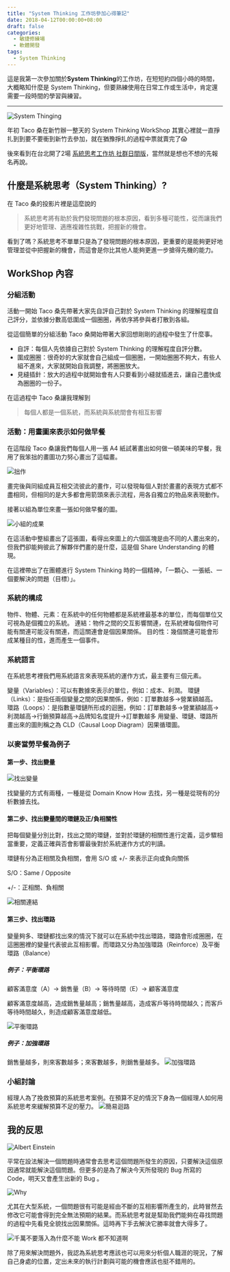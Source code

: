 ```yaml
---
title: "System Thinking 工作坊參加心得筆記"
date: 2018-04-12T00:00:00+08:00
draft: false
categories:
  - 敏捷修練場
  - 軟體開發
tags:
  - System Thinking
---
```


這是我第一次參加關於**System Thinking**的工作坊，在短短約四個小時的時間，大概略知什麼是 System Thinking，但要熟練使用在日常工作或生活中，肯定還需要一段時間的學習與練習。

---

<!--more-->

![System Thinging](Images/1_pRgjDoCeRsNrdEAO9vk8BQ.png)

年初 Taco 桑在新竹辦一整天的 System Thinking WorkShop 其實心裡就一直掙扎到到要不要衝到新竹去參加，就在猶豫掙扎的過程中票就賣完了😱

後來看到在台北開了2場 [系統思考工作坊 社群日間版](https://www.facebook.com/events/151865585443241/)，當然就是想也不想的先報名再說。

## 什麼是系統思考（System Thinking）?

在 Taco 桑的投影片裡是這麼說的

>系統思考將有助於我們發現問題的根本原因，看到多種可能性，從而讓我們更好地管理、適應複雜性挑戰，把握新的機會。

看到了嗎？系統思考不單單只是為了發現問題的根本原因，更重要的是能夠更好地管理並從中把握新的機會，而這會是你比其他人能夠更進一步搶得先機的能力。

## WorkShop 內容

### 分組活動

活動一開始 Taco 桑先帶著大家先自評自己對於 System Thinking 的理解程度自己評分，並依據分數高低圍成一個圈圈，再依序將參與者打散到各組。

從這個簡單的分組活動 Taco 桑開始帶著大家回想剛剛的過程中發生了什麼事。

- 自評：每個人先依據自己對於 System Thinking 的理解程度自評分數。
- 圍成圈圈：很奇妙的大家就會自己組成一個圈圈，一開始圈圈不夠大，有些人組不進來，大家就開始自我調整，將圈圈放大。
- 見縫插針：放大的過程中就開始會有人只要看到小縫就插進去，讓自己盡快成為圈圈的一份子。
  
在這過程中 Taco 桑讓我理解到

>每個人都是一個系統，而系統與系統間會有相互影響

### 活動：用畫圖來表示如何做早餐

在這階段 Taco 桑讓我們每個人用一張 A4 紙試著畫出如何做一頓美味的早餐，我用了我笨拙的畫圖功力努心畫出了這幅畫。

![拙作](Images/0_WhSZMhW72q-0mXLe.jpeg)

畫完後與同組成員互相交流彼此的畫作，可以發現每個人對於畫畫的表現方式都不盡相同，但相同的是大多都會用箭頭來表示流程，用各自獨立的物品來表現動作。

接著以組為單位來畫一張如何做早餐的圖。

![小組的成果](Images/0_OHqbuf3dBf2GtFx1.png)

在這活動中整組畫出了這張圖，看得出來圖上的六個區塊是由不同的人畫出來的，但我們卻能夠彼此了解夥伴們畫的是什麼，這是個 Share Understanding 的體現。

在這裡帶出了在團體進行 System Thinking 時的一個精神，「一顆心、一張紙、一個要解決的問題（目標）」。

### 系統的構成

物件、物體、元素：在系統中的任何物體都是系統裡最基本的單位，而每個單位又可視為是個獨立的系統。
連結：物件之間的交互影響關連，在系統裡每個物件可能有關連可能沒有關連，而這關連會是個因果關係。
目的性：幾個關連可能會形成某種目的性，進而產生一個事件。

### 系統語言

在系統思考裡我們用系統語言來表現系統的運作方式，最主要有三個元素。

變量（Variables）：可以有數據來表示的單位，例如：成本、利潤。
環鏈（Links）：是指任兩個變量之間的因果關係，例如：訂單數越多→營業額越高。
環路（Loops）：是指數量環鏈所形成的迴圈，例如：訂單數越多→營業額越高→利潤越高→行銷預算越高→品牌知名度提升→訂單數越多
用變量、環鏈、環路所畫出來的圖則稱之為 CLD（Causal Loop Diagram）因果循環圖。

### 以麥當勞早餐為例子

#### 第一步、找出變量

![找出變量](Images/0_ZyRh_9g_LV6ar4CM.jpeg)

找變量的方式有兩種，一種是從 Domain Know How 去找，另一種是從現有的分析數據去找。

#### 第二步、找出變量間的環鏈及正/負相關性

把每個變量分別比對，找出之間的環鏈，並對於環鏈的相關性進行定義，這步驟相當重要，定義正確與否會影響最後對於系統運作方式的判讀。

環鏈有分為正相關及負相關，會用 S/O 或 +/- 來表示正向或負向關係

S/O：Same / Opposite

+/-：正相關、負相關

![相關連結](Images/0_Pskdp3sz37m_ACCC.jpeg)

#### 第三步、找出環路

變量夠多、環鏈都找出來的情況下就可以在系統中找出環路，環路會形成圈圈，在這圈圈裡的變量代表彼此互相影響。而環路又分為加強環路（Reinforce）及平衡環路（Balance）

##### 例子：平衡環路

顧客滿意度（A）→ 銷售量（B）→ 等待時間（E）→ 顧客滿意度

顧客滿意度越高，造成銷售量越高；銷售量越高，造成客戶等待時間越久；而客戶等待時間越久，則造成顧客滿意度越低。

![平衡環路](Images/0_jJjihCm7MyKcvKSk.jpeg)

##### 例子：加強環路

銷售量越多，則來客數越多；來客數越多，則銷售量越多。
![加強環路](Images/0_thhsCV7y2MQNCrOL.jpeg)

### 小組討論

經理人為了挽救預算的系統思考案例。在預算不足的情況下身為一個經理人如何用系統思考來緩解預算不足的壓力。
![簡易迴路](Images/0_2E59kcmJ43CNCe58.jpeg)

## 我的反思

![Albert Einstein](Images/0_GRy3_hjLvEhYM7ME.jpeg)

平常在設法解決一個問題時通常會去思考這個問題所發生的原因，只要解決這個原因通常就能解決這個問題。但更多的是為了解決今天所發現的 Bug 所寫的 Code，明天又會產生出新的 Bug 。

![Why](Images/0_mXXe-oBWfK_xzX6M.png)

尤其在大型系統，一個問題很有可能是經由不斷的互相影響所產生的，此時冒然去修改它可能會得到完全無法預期的結果。而系統思考就是幫助我們能夠在尋找問題的過程中先看見全貌找出因果關係。這時再下手去解決它勝率就會大得多了。

![千萬不要落入為什麼不能 Work 都不知道啊](Images/0_txokFWrpGg0y1cdq.png)

除了用來解決問題外，我認為系統思考應該也可以用來分析個人職涯的現況，了解自己身處的位置，定出未來的執行計劃與可能的機會應該也挺不錯用的。